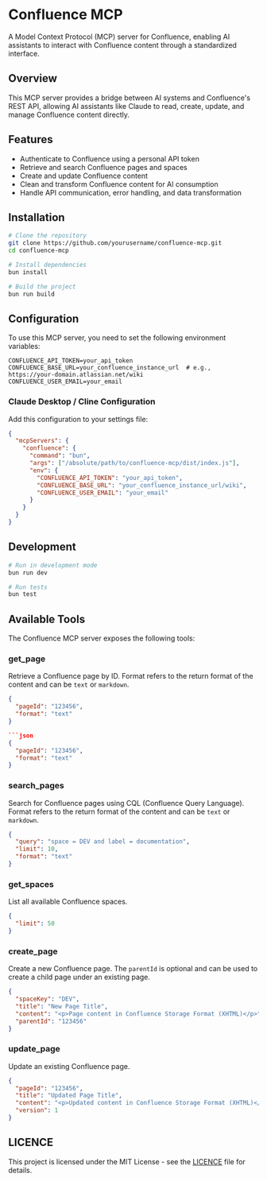 # Confluence MCP

A Model Context Protocol (MCP) server for Confluence, enabling AI assistants to interact with Confluence content through a standardized interface.

## Overview

This MCP server provides a bridge between AI systems and Confluence's REST API, allowing AI assistants like Claude to read, create, update, and manage Confluence content directly.

## Features

- Authenticate to Confluence using a personal API token
- Retrieve and search Confluence pages and spaces
- Create and update Confluence content
- Clean and transform Confluence content for AI consumption
- Handle API communication, error handling, and data transformation

## Installation

```bash
# Clone the repository
git clone https://github.com/yourusername/confluence-mcp.git
cd confluence-mcp

# Install dependencies
bun install

# Build the project
bun run build
```

## Configuration

To use this MCP server, you need to set the following environment variables:

```
CONFLUENCE_API_TOKEN=your_api_token
CONFLUENCE_BASE_URL=your_confluence_instance_url  # e.g., https://your-domain.atlassian.net/wiki
CONFLUENCE_USER_EMAIL=your_email
```

### Claude Desktop / Cline Configuration

Add this configuration to your settings file:

```json
{
  "mcpServers": {
    "confluence": {
      "command": "bun",
      "args": ["/absolute/path/to/confluence-mcp/dist/index.js"],
      "env": {
        "CONFLUENCE_API_TOKEN": "your_api_token",
        "CONFLUENCE_BASE_URL": "your_confluence_instance_url/wiki",
        "CONFLUENCE_USER_EMAIL": "your_email"
      }
    }
  }
}
```

## Development

```bash
# Run in development mode
bun run dev

# Run tests
bun test
```


## Available Tools

The Confluence MCP server exposes the following tools:

### get_page

Retrieve a Confluence page by ID. Format refers to the return format of the content and can be `text` or `markdown`.

```json
{
  "pageId": "123456",
  "format": "text"
}

```json
{
  "pageId": "123456",
  "format": "text"
}
```

### search_pages

Search for Confluence pages using CQL (Confluence Query Language). Format refers to the return format of the content and can be `text` or `markdown`.

```json
{
  "query": "space = DEV and label = documentation",
  "limit": 10,
  "format": "text"
}
```

### get_spaces

List all available Confluence spaces.

```json
{
  "limit": 50
}
```

### create_page

Create a new Confluence page. The `parentId` is optional and can be used to create a child page under an existing page.

```json
{
  "spaceKey": "DEV",
  "title": "New Page Title",
  "content": "<p>Page content in Confluence Storage Format (XHTML)</p>",
  "parentId": "123456" 
}
```

### update_page

Update an existing Confluence page.

```json
{
  "pageId": "123456",
  "title": "Updated Page Title",
  "content": "<p>Updated content in Confluence Storage Format (XHTML)</p>",
  "version": 1
}
```

## LICENCE

This project is licensed under the MIT License - see the [LICENCE](LICENCE) file for details.
